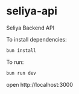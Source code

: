 # seliya-api

Seliya Backend API

To install dependencies:

```sh
bun install
```

To run:

```sh
bun run dev
```

open http://localhost:3000
